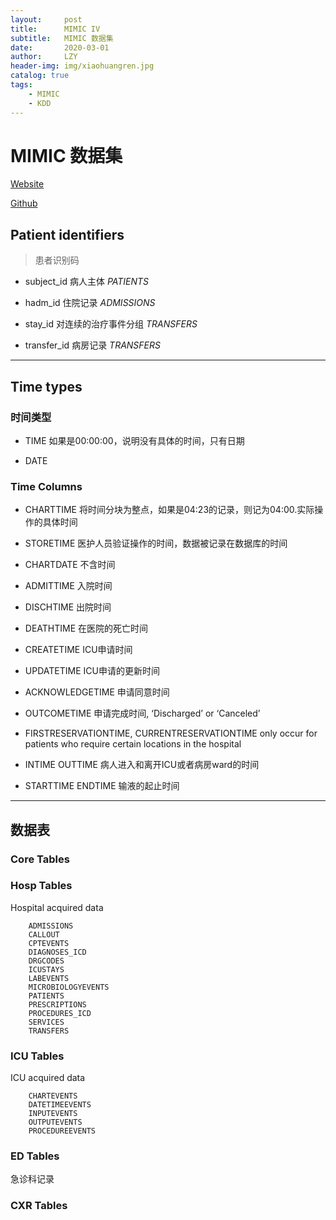 ```yaml
---
layout:     post
title:      MIMIC IV
subtitle:   MIMIC 数据集
date:       2020-03-01
author:     LZY
header-img: img/xiaohuangren.jpg
catalog: true
tags:
    - MIMIC
    - KDD
---
```


# MIMIC 数据集

[Website](https://mimic-iv.mit.edu/)

[Github](https://github.com/mit-lcp/mimic-code/)

## Patient identifiers

> 患者识别码

- subject_id 病人主体 *PATIENTS*

- hadm_id 住院记录 *ADMISSIONS*

- stay_id 对连续的治疗事件分组 *TRANSFERS*

- transfer_id 病房记录 *TRANSFERS*

---

## Time types

### 时间类型

- TIME 如果是00:00:00，说明没有具体的时间，只有日期

- DATE

### Time Columns

- CHARTTIME 将时间分块为整点，如果是04:23的记录，则记为04:00.实际操作的具体时间

- STORETIME 医护人员验证操作的时间，数据被记录在数据库的时间

- CHARTDATE 不含时间

- ADMITTIME 入院时间

- DISCHTIME 出院时间

- DEATHTIME 在医院的死亡时间

- CREATETIME ICU申请时间

- UPDATETIME ICU申请的更新时间

- ACKNOWLEDGETIME 申请同意时间

- OUTCOMETIME 申请完成时间, ‘Discharged’ or ‘Canceled’

- FIRSTRESERVATIONTIME, CURRENTRESERVATIONTIME only occur for patients who require certain locations in the hospital

- INTIME OUTTIME 病人进入和离开ICU或者病房ward的时间

- STARTTIME ENDTIME 输液的起止时间

---

## 数据表

### Core Tables

### Hosp Tables

Hospital acquired data

```
    ADMISSIONS
    CALLOUT
    CPTEVENTS
    DIAGNOSES_ICD
    DRGCODES
    ICUSTAYS
    LABEVENTS
    MICROBIOLOGYEVENTS
    PATIENTS
    PRESCRIPTIONS
    PROCEDURES_ICD
    SERVICES
    TRANSFERS
```

### ICU Tables

ICU acquired data

```
    CHARTEVENTS
    DATETIMEEVENTS
    INPUTEVENTS
    OUTPUTEVENTS
    PROCEDUREEVENTS
```

### ED Tables

急诊科记录

### CXR Tables


